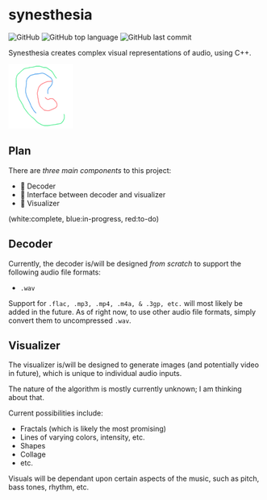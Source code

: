 # synesthesia
![GitHub](https://img.shields.io/github/license/avigloz/synesthesia)
![GitHub top language](https://img.shields.io/github/languages/top/avigloz/synesthesia)
![GitHub last commit](https://img.shields.io/github/last-commit/avigloz/synesthesia)

Synesthesia creates complex visual representations of audio, using C++.

![Logo](ear.png)

## Plan

There are *three main components* to this project:

- :large_blue_circle: Decoder
- :red_circle: Interface between decoder and visualizer
- :red_circle: Visualizer

(white:complete, blue:in-progress, red:to-do)

## Decoder 

Currently, the decoder is/will be designed *from scratch* to support the following audio file formats:

- `.wav`

Support for `.flac, .mp3, .mp4, .m4a, & .3gp, etc.` will most likely be added in the future. As of right now, to use other audio file formats, simply convert them to uncompressed `.wav`.

## Visualizer

The visualizer is/will be designed to generate images (and potentially video in future), which is unique to individual audio inputs.

The nature of the algorithm is mostly currently unknown; I am thinking about that.

Current possibilities include:

- Fractals (which is likely the most promising)
- Lines of varying colors, intensity, etc.
- Shapes
- Collage
- etc.

Visuals will be dependant upon certain aspects of the music, such as pitch, bass tones, rhythm, etc.


